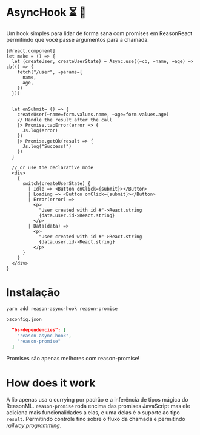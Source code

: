 # AsyncHook ⏳ 🎣

Um hook simples para lidar de forma sana com promises em ReasonReact permitindo que você passe argumentos para a chamada.

```reason
[@react.component]
let make = () => {
  let (createUser, createUserState) = Async.use((~cb, ~name, ~age) => cb(() => {
    fetch("/user", ~params={
      name,
      age,
    })
  }))


  let onSubmit= () => {
    createUser(~name=form.values.name, ~age=form.values.age)
    // Handle the result after the call
    |> Promise.tapError(error => {
      Js.log(error)
    })
    |> Promise.getOk(result => {
      Js.log("Success!")
    })
  }

  // or use the declarative mode
  <div>
    {
      switch(createUserState) {
        | Idle => <Button onClick={submit}></Button>
        | Loading => <Button onClick={submit}></Button>
        | Error(error) => 
          <p>
            "User created with id #"->React.string
            {data.user.id->React.string}
          </p>
        | Data(data) =>
          <p>
            "User created with id #"->React.string
            {data.user.id->React.string}
          </p>
      }
    }
  </div>
}
```

# Instalação

```
yarn add reason-async-hook reason-promise
```

`bsconfig.json`
```json
  "bs-dependencies": [
    "reason-async-hook",
    "reason-promise"
  ]
```

Promises são apenas melhores com reason-promise!

# How does it work

A lib apenas usa o currying por padrão e a inferência de tipos mágica do ReasonML.
`reason-promise` roda encima das promises JavaScript mas ele adiciona mais funcionalidades a elas, e uma delas é o suporte ao tipo `result`. Permitindo controle fino sobre o fluxo da chamada e permitindo _railway programming_.
